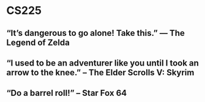 # CS225

## “It’s dangerous to go alone! Take this.” — The Legend of Zelda
## “I used to be an adventurer like you until I took an arrow to the knee.” – The Elder Scrolls V: Skyrim
## “Do a barrel roll!” – Star Fox 64
